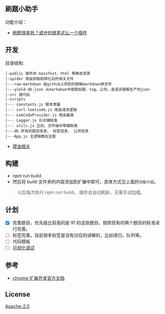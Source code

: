 ## 刷题小助手

功能介绍：

- [刷题效率低？或许你就差这么一个插件](https://lucifer.ren/blog/2020/06/06/algo-chrome-extension/)

## 开发

目录结构:

```
|-public 插件的 mainfest，html 等静态资源
|-spider 爬虫抓取和转化后的相关文件
|---raw-markdown 由github上抓到的题解markdown原文件
|---yield-db-json 从markdown中提取标题、tag、公司、各语言题解生产的json
|-src 源代码
|-scripts
|--- constants.js 脚本常量
|--- curl-leetcode.js 爬虫请求逻辑
|--- LeeCodeProvider.js 爬虫基类
|--- Logger.js 日志辅助类
|--- utils.js 正则、文件操作等辅助类
|---db 所有的题目信息， 标签信息， 公司信息
|---App.js 主逻辑都在这里
```

- [爬虫相关](./scripts/README.MD)

## 构建

- npm run build
- 然后将 build 文件夹的内容添加到扩展中即可，具体方式见上面的`功能介绍`。

> 以后每次执行 npm run build， 插件会自动刷新，无需手动加载。

## 计划

- [x] 完善题目，优先级比较高的是 91 的这些题目，按照现有的两个题目的标准进行完善。
- [ ] 标签完善。目前很多标签是没有对应的讲解的，比如递归，队列等。
- [ ] 代码模板
- [ ] [可视化调试](./src/visualDebug/README.md)

## 参考

- [chrome 扩展开发官方文档](https://developer.chrome.com/extensions)

## License

[Apache-2.0](./LICENSE.txt)
